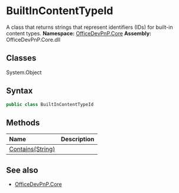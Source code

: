 # BuiltInContentTypeId
A class that returns strings that represent identifiers (IDs) for built-in content types.
**Namespace:** [OfficeDevPnP.Core](OfficeDevPnP.Core.md)
**Assembly:** OfficeDevPnP.Core.dll
## Classes
System.Object
## Syntax
```C#
public class BuiltInContentTypeId
```
## Methods
|**Name**|**Description**|
|:-----|:-----|
| [Contains(String)](BuiltInContentTypeIdContainsString.md) | 
## See also
- [OfficeDevPnP.Core](OfficeDevPnP.Core.md)
